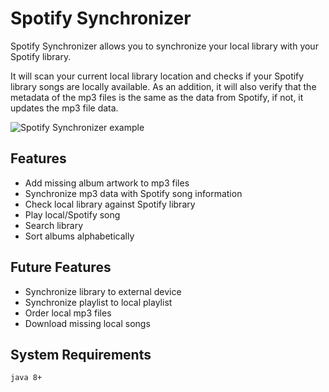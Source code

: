 # Spotify Synchronizer

Spotify Synchronizer allows you to synchronize your local library with your Spotify library.

It will scan your current local library location and checks if your Spotify library songs are locally available.
As an addition, it will also verify that the metadata of the mp3 files is the same as the data from Spotify, if not, it updates the mp3 file data.

![Spotify Synchronizer example](https://i.imgur.com/iuQzto7.png)

## Features

- Add missing album artwork to mp3 files
- Synchronize mp3 data with Spotify song information
- Check local library against Spotify library
- Play local/Spotify song
- Search library
- Sort albums alphabetically

## Future Features

- Synchronize library to external device
- Synchronize playlist to local playlist
- Order local mp3 files
- Download missing local songs

## System Requirements

`java 8+`